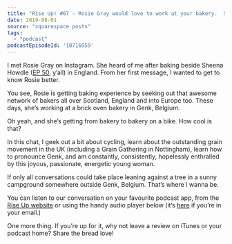 ```yaml
---
title: "Rise Up! #67 - Rosie Gray would love to work at your bakery.  So long as she can cycle there."
date: 2019-08-01
source: "squarespace posts"
tags: 
  - "podcast"
podcastEpisodeId: '10716959'
---
```


I met Rosie Gray on Instagram. She heard of me after baking beside Sheena Howdle ([EP 50](/blog/rise-up-50-sheena-howdle), y’all) in England. From her first message, I wanted to get to know Rosie better.

You see, Rosie is getting baking experience by seeking out that awesome network of bakers all over Scotland, England and into Europe too. These days, she’s working at a brick oven bakery in Genk, Belgium.

Oh yeah, and she’s getting from bakery to bakery on a bike. How cool is that?

In this chat, I geek out a bit about cycling, learn about the outstanding grain movement in the UK (including a Grain Gathering in Nottingham), learn how to pronounce Genk, and am constantly, consistently, hopelessly enthralled by this joyous, passionate, energetic young woman.

If only all conversations could take place leaning against a tree in a sunny campground somewhere outside Genk, Belgium. That’s where I wanna be.

You can listen to our conversation on your favourite podcast app, from the [Rise Up website](http://riseuppod.com/rise-up-67-rosie-gray) or using the handy audio player below (it’s [here](/blog/rise-up-67-rosie-gray) if you’re in your email.)

One more thing. If you’re up for it, why not leave a review on iTunes or your podcast home? Share the bread love!

